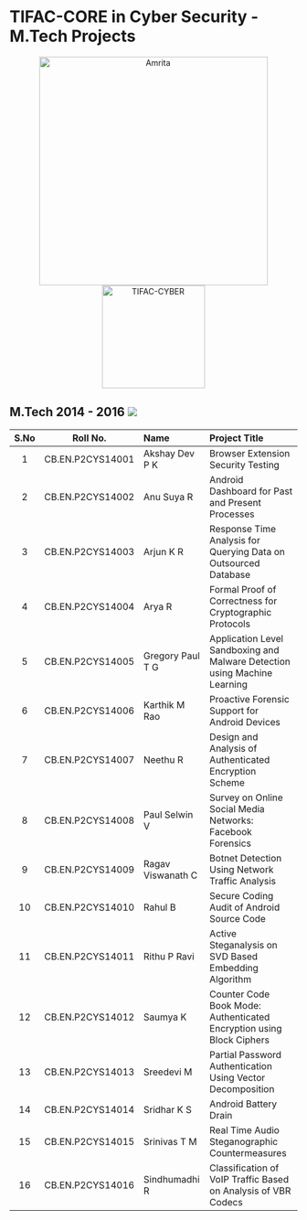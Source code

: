 # TIFAC-CORE in Cyber Security - M.Tech Projects

<p align="center">
    <img src="https://amrita-tifac-cyber-blockchain.github.io/Amrita-TIFAC-Cyber-Blockchain/AVV_PNG.png" alt ="Amrita" width="400" />
    <img src="https://amrita-tifac-cyber-blockchain.github.io/Amrita-TIFAC-Cyber-Blockchain/TIFAC-CORE_in_Cyber_Security.png" alt ="TIFAC-CYBER" width="180" />
</p>

## M.Tech 2014 - 2016 ![](https://img.shields.io/badge/-Completed-darkgreen)  

| S.No | Roll No. | Name | Project Title | 
|:----:|:-----------:|:----|:----|	
| 1 | CB.EN.P2CYS14001 | Akshay Dev P K | Browser Extension Security Testing | 
| 2 | CB.EN.P2CYS14002 | Anu Suya R | Android Dashboard for Past and Present Processes | 
| 3 | CB.EN.P2CYS14003 | Arjun K R | Response Time Analysis for Querying Data on Outsourced Database | 
| 4 | CB.EN.P2CYS14004 | Arya R | Formal Proof of Correctness for Cryptographic Protocols | 
| 5 | CB.EN.P2CYS14005 | Gregory Paul T G | Application Level Sandboxing and Malware Detection using Machine Learning | 
| 6 | CB.EN.P2CYS14006 | Karthik M Rao | Proactive Forensic Support for Android Devices | 
| 7 | CB.EN.P2CYS14007 | Neethu R | Design and Analysis of Authenticated Encryption Scheme | 
| 8 | CB.EN.P2CYS14008 | Paul Selwin V | Survey on Online Social Media Networks: Facebook Forensics | 
| 9 | CB.EN.P2CYS14009 | Ragav Viswanath C | Botnet Detection Using Network Traffic Analysis | 
| 10 | CB.EN.P2CYS14010 | Rahul B | Secure Coding Audit of Android Source Code | 
| 11 | CB.EN.P2CYS14011 | Rithu P Ravi | Active Steganalysis on SVD Based Embedding Algorithm | 
| 12 | CB.EN.P2CYS14012 | Saumya K | Counter Code Book Mode: Authenticated Encryption using Block Ciphers | 
| 13 | CB.EN.P2CYS14013 | Sreedevi M | Partial Password Authentication Using Vector Decomposition | 
| 14 | CB.EN.P2CYS14014 | Sridhar K S | Android Battery Drain | 
| 15 | CB.EN.P2CYS14015 | Srinivas T M | Real Time Audio Steganographic Countermeasures | 
| 16 | CB.EN.P2CYS14016 | Sindhumadhi R | Classification of VoIP Traffic Based on Analysis of VBR Codecs | 

